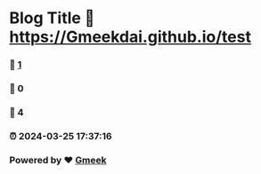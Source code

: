 # Blog Title :link: https://Gmeekdai.github.io/test 
### :page_facing_up: [1](https://Gmeekdai.github.io/test/tag.html) 
### :speech_balloon: 0 
### :hibiscus: 4 
### :alarm_clock: 2024-03-25 17:37:16 
### Powered by :heart: [Gmeek](https://github.com/Meekdai/Gmeek)

